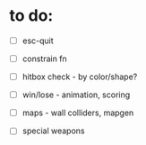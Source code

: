 # to do:

- [ ] esc-quit
- [ ] constrain fn
- [ ] hitbox check - by color/shape?
- [ ] win/lose - animation, scoring
- [ ] maps - wall colliders, mapgen
- [ ] special weapons

   

